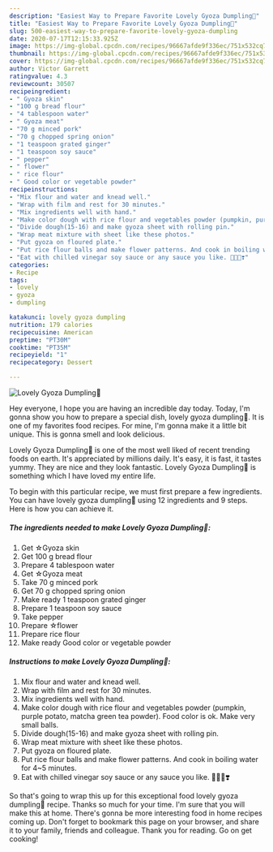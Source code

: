 ```yaml
---
description: "Easiest Way to Prepare Favorite Lovely Gyoza Dumpling🌸"
title: "Easiest Way to Prepare Favorite Lovely Gyoza Dumpling🌸"
slug: 500-easiest-way-to-prepare-favorite-lovely-gyoza-dumpling
date: 2020-07-17T12:15:33.925Z
image: https://img-global.cpcdn.com/recipes/96667afde9f336ec/751x532cq70/lovely-gyoza-dumpling🌸-recipe-main-photo.jpg
thumbnail: https://img-global.cpcdn.com/recipes/96667afde9f336ec/751x532cq70/lovely-gyoza-dumpling🌸-recipe-main-photo.jpg
cover: https://img-global.cpcdn.com/recipes/96667afde9f336ec/751x532cq70/lovely-gyoza-dumpling🌸-recipe-main-photo.jpg
author: Victor Garrett
ratingvalue: 4.3
reviewcount: 30507
recipeingredient:
- " Gyoza skin"
- "100 g bread flour"
- "4 tablespoon water"
- " Gyoza meat"
- "70 g minced pork"
- "70 g chopped spring onion"
- "1 teaspoon grated ginger"
- "1 teaspoon soy sauce"
- " pepper"
- " flower"
- " rice flour"
- " Good color or vegetable powder"
recipeinstructions:
- "Mix flour and water and knead well."
- "Wrap with film and rest for 30 minutes."
- "Mix ingredients well with hand."
- "Make color dough with rice flour and vegetables powder (pumpkin, purple potato, matcha green tea powder). Food color is ok. Make very small balls."
- "Divide dough(15-16) and make gyoza sheet with rolling pin."
- "Wrap meat mixture with sheet like these photos."
- "Put gyoza on floured plate."
- "Put rice flour balls and make flower patterns. And cook in boiling water for 4~5 minutes."
- "Eat with chilled vinegar soy sauce or any sauce you like. 💝🇯🇵❣️"
categories:
- Recipe
tags:
- lovely
- gyoza
- dumpling

katakunci: lovely gyoza dumpling 
nutrition: 179 calories
recipecuisine: American
preptime: "PT30M"
cooktime: "PT35M"
recipeyield: "1"
recipecategory: Dessert

---
```



![Lovely Gyoza Dumpling🌸](https://img-global.cpcdn.com/recipes/96667afde9f336ec/751x532cq70/lovely-gyoza-dumpling🌸-recipe-main-photo.jpg)

Hey everyone, I hope you are having an incredible day today. Today, I'm gonna show you how to prepare a special dish, lovely gyoza dumpling🌸. It is one of my favorites food recipes. For mine, I'm gonna make it a little bit unique. This is gonna smell and look delicious.

Lovely Gyoza Dumpling🌸 is one of the most well liked of recent trending foods on earth. It's appreciated by millions daily. It's easy, it is fast, it tastes yummy. They are nice and they look fantastic. Lovely Gyoza Dumpling🌸 is something which I have loved my entire life.




To begin with this particular recipe, we must first prepare a few ingredients. You can have lovely gyoza dumpling🌸 using 12 ingredients and 9 steps. Here is how you can achieve it.

<!--inarticleads1-->

##### The ingredients needed to make Lovely Gyoza Dumpling🌸:

1. Get  ☆Gyoza skin
1. Get 100 g bread flour
1. Prepare 4 tablespoon water
1. Get  ☆Gyoza meat
1. Take 70 g minced pork
1. Get 70 g chopped spring onion
1. Make ready 1 teaspoon grated ginger
1. Prepare 1 teaspoon soy sauce
1. Take  pepper
1. Prepare  ☆flower
1. Prepare  rice flour
1. Make ready  Good color or vegetable powder




<!--inarticleads2-->

##### Instructions to make Lovely Gyoza Dumpling🌸:

1. Mix flour and water and knead well.
1. Wrap with film and rest for 30 minutes.
1. Mix ingredients well with hand.
1. Make color dough with rice flour and vegetables powder (pumpkin, purple potato, matcha green tea powder). Food color is ok. Make very small balls.
1. Divide dough(15-16) and make gyoza sheet with rolling pin.
1. Wrap meat mixture with sheet like these photos.
1. Put gyoza on floured plate.
1. Put rice flour balls and make flower patterns. And cook in boiling water for 4~5 minutes.
1. Eat with chilled vinegar soy sauce or any sauce you like. 💝🇯🇵❣️




So that's going to wrap this up for this exceptional food lovely gyoza dumpling🌸 recipe. Thanks so much for your time. I'm sure that you will make this at home. There's gonna be more interesting food in home recipes coming up. Don't forget to bookmark this page on your browser, and share it to your family, friends and colleague. Thank you for reading. Go on get cooking!
